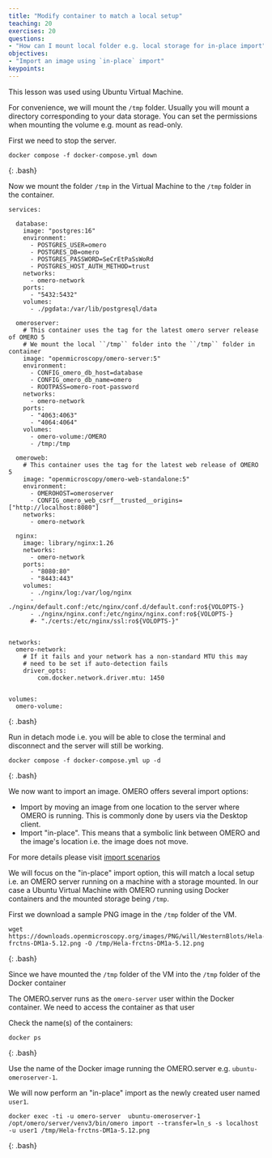 ```yaml
---
title: "Modify container to match a local setup"
teaching: 20
exercises: 20
questions:
- "How can I mount local folder e.g. local storage for in-place import"
objectives:
- "Import an image using `in-place` import"
keypoints:
---
```

This lesson was used using Ubuntu Virtual Machine.

For convenience, we will mount the ``/tmp`` folder. Usually you will mount a directory
corresponding to your data storage. You can set the permissions when mounting the volume
e.g. mount as read-only.

First we need to stop the server. 
~~~
docker compose -f docker-compose.yml down
~~~
{: .bash}

Now we mount the folder ``/tmp`` in the Virtual Machine to the ``/tmp`` folder in the container.

~~~
services:

  database:
    image: "postgres:16"
    environment:
      - POSTGRES_USER=omero
      - POSTGRES_DB=omero
      - POSTGRES_PASSWORD=SeCrEtPaSsWoRd
      - POSTGRES_HOST_AUTH_METHOD=trust
    networks:
      - omero-network
    ports:
      - "5432:5432"
    volumes:
      - ./pgdata:/var/lib/postgresql/data

  omeroserver:
    # This container uses the tag for the latest omero server release of OMERO 5
    # We mount the local ``/tmp`` folder into the ``/tmp`` folder in container
    image: "openmicroscopy/omero-server:5"
    environment:
      - CONFIG_omero_db_host=database
      - CONFIG_omero_db_name=omero
      - ROOTPASS=omero-root-password
    networks:
      - omero-network
    ports:
      - "4063:4063"
      - "4064:4064"
    volumes:
      - omero-volume:/OMERO
      - /tmp:/tmp

  omeroweb:
    # This container uses the tag for the latest web release of OMERO 5
    image: "openmicroscopy/omero-web-standalone:5"
    environment:
      - OMEROHOST=omeroserver
      - CONFIG_omero_web_csrf__trusted__origins=["http://localhost:8080"]
    networks:
      - omero-network

  nginx:
    image: library/nginx:1.26
    networks:
      - omero-network
    ports:
      - "8080:80"
      - "8443:443"
    volumes:
      - ./nginx/log:/var/log/nginx
      - ./nginx/default.conf:/etc/nginx/conf.d/default.conf:ro${VOLOPTS-}
      - ./nginx/nginx.conf:/etc/nginx/nginx.conf:ro${VOLOPTS-}
      #- "./certs:/etc/nginx/ssl:ro${VOLOPTS-}"


networks:
  omero-network:
    # If it fails and your network has a non-standard MTU this may
    # need to be set if auto-detection fails
    driver_opts:
        com.docker.network.driver.mtu: 1450


volumes:
  omero-volume:
~~~
{: .bash}

Run in detach mode i.e. you will be able to close the terminal and disconnect and the server will still be working.

~~~
docker compose -f docker-compose.yml up -d
~~~
{: .bash}


We now want to import an image.
OMERO offers several import options:

* Import by moving an image from one location to the server where OMERO is running. This is commonly done by users
via the Desktop client.
* Import "in-place". This means that a symbolic link between OMERO and the image's location i.e. the image does not move.

For more details please visit [import scenarios](https://omero.readthedocs.io/en/stable/sysadmins/import-scenarios.html)

We will focus on the "in-place" import option, this will match a local setup
i.e. an OMERO server running on a machine with a storage mounted. In our case a Ubuntu Virtual Machine with OMERO running using Docker containers and the mounted storage being ``/tmp``.


First we download a sample PNG image in the ``/tmp`` folder of the VM.

~~~
wget https://downloads.openmicroscopy.org/images/PNG/will/WesternBlots/Hela-frctns-DM1a-5.12.png -O /tmp/Hela-frctns-DM1a-5.12.png
~~~
{: .bash}


Since we have mounted the ``/tmp`` folder of the VM into the ``/tmp`` folder of the Docker container


The OMERO.server runs as the ``omero-server`` user within the Docker container.
We need to access the container as that user

Check the name(s) of the containers:

~~~
docker ps
~~~
{: .bash}

Use the name of the Docker image running the OMERO.server e.g. ``ubuntu-omeroserver-1``.

We will now perform an "in-place" import as the newly created user named ``user1``.

~~~
docker exec -ti -u omero-server  ubuntu-omeroserver-1 /opt/omero/server/venv3/bin/omero import --transfer=ln_s -s localhost -u user1 /tmp/Hela-frctns-DM1a-5.12.png
~~~
{: .bash}




